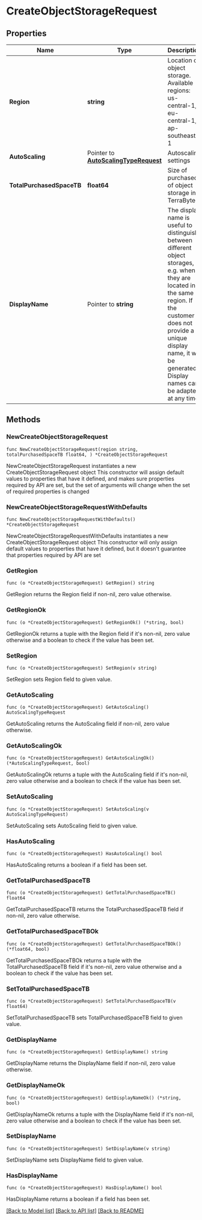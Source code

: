 # CreateObjectStorageRequest

## Properties

Name | Type | Description | Notes
------------ | ------------- | ------------- | -------------
**Region** | **string** | Location of object storage. Available regions: us-central-1, eu-central-1, ap-southeast-1 | [default to "us-central-1"]
**AutoScaling** | Pointer to [**AutoScalingTypeRequest**](AutoScalingTypeRequest.md) | Autoscaling settings | [optional] 
**TotalPurchasedSpaceTB** | **float64** | Size of purchased of object storage in TerraByte. | [default to 1]
**DisplayName** | Pointer to **string** | The display name is useful to distinguish between different object storages, e.g. when they are located in the same region. If the customer does not provide a unique display name, it will be generated. Display names can be adapted at any time. | [optional] 

## Methods

### NewCreateObjectStorageRequest

`func NewCreateObjectStorageRequest(region string, totalPurchasedSpaceTB float64, ) *CreateObjectStorageRequest`

NewCreateObjectStorageRequest instantiates a new CreateObjectStorageRequest object
This constructor will assign default values to properties that have it defined,
and makes sure properties required by API are set, but the set of arguments
will change when the set of required properties is changed

### NewCreateObjectStorageRequestWithDefaults

`func NewCreateObjectStorageRequestWithDefaults() *CreateObjectStorageRequest`

NewCreateObjectStorageRequestWithDefaults instantiates a new CreateObjectStorageRequest object
This constructor will only assign default values to properties that have it defined,
but it doesn't guarantee that properties required by API are set

### GetRegion

`func (o *CreateObjectStorageRequest) GetRegion() string`

GetRegion returns the Region field if non-nil, zero value otherwise.

### GetRegionOk

`func (o *CreateObjectStorageRequest) GetRegionOk() (*string, bool)`

GetRegionOk returns a tuple with the Region field if it's non-nil, zero value otherwise
and a boolean to check if the value has been set.

### SetRegion

`func (o *CreateObjectStorageRequest) SetRegion(v string)`

SetRegion sets Region field to given value.


### GetAutoScaling

`func (o *CreateObjectStorageRequest) GetAutoScaling() AutoScalingTypeRequest`

GetAutoScaling returns the AutoScaling field if non-nil, zero value otherwise.

### GetAutoScalingOk

`func (o *CreateObjectStorageRequest) GetAutoScalingOk() (*AutoScalingTypeRequest, bool)`

GetAutoScalingOk returns a tuple with the AutoScaling field if it's non-nil, zero value otherwise
and a boolean to check if the value has been set.

### SetAutoScaling

`func (o *CreateObjectStorageRequest) SetAutoScaling(v AutoScalingTypeRequest)`

SetAutoScaling sets AutoScaling field to given value.

### HasAutoScaling

`func (o *CreateObjectStorageRequest) HasAutoScaling() bool`

HasAutoScaling returns a boolean if a field has been set.

### GetTotalPurchasedSpaceTB

`func (o *CreateObjectStorageRequest) GetTotalPurchasedSpaceTB() float64`

GetTotalPurchasedSpaceTB returns the TotalPurchasedSpaceTB field if non-nil, zero value otherwise.

### GetTotalPurchasedSpaceTBOk

`func (o *CreateObjectStorageRequest) GetTotalPurchasedSpaceTBOk() (*float64, bool)`

GetTotalPurchasedSpaceTBOk returns a tuple with the TotalPurchasedSpaceTB field if it's non-nil, zero value otherwise
and a boolean to check if the value has been set.

### SetTotalPurchasedSpaceTB

`func (o *CreateObjectStorageRequest) SetTotalPurchasedSpaceTB(v float64)`

SetTotalPurchasedSpaceTB sets TotalPurchasedSpaceTB field to given value.


### GetDisplayName

`func (o *CreateObjectStorageRequest) GetDisplayName() string`

GetDisplayName returns the DisplayName field if non-nil, zero value otherwise.

### GetDisplayNameOk

`func (o *CreateObjectStorageRequest) GetDisplayNameOk() (*string, bool)`

GetDisplayNameOk returns a tuple with the DisplayName field if it's non-nil, zero value otherwise
and a boolean to check if the value has been set.

### SetDisplayName

`func (o *CreateObjectStorageRequest) SetDisplayName(v string)`

SetDisplayName sets DisplayName field to given value.

### HasDisplayName

`func (o *CreateObjectStorageRequest) HasDisplayName() bool`

HasDisplayName returns a boolean if a field has been set.


[[Back to Model list]](../README.md#documentation-for-models) [[Back to API list]](../README.md#documentation-for-api-endpoints) [[Back to README]](../README.md)


